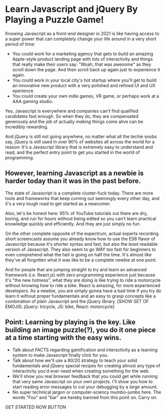 # Learn Javascript and jQuery By Playing a Puzzle Game!

Knowing Javascript as a front-end designer in 2021 is like having access to a super power that can completely change your life around in a very short period of time:
  - You could work for a marketing agency that gets to build an amazing Apple-style product landing page with lots of interactivity and things that really make their users say: "Woah, that was awesome" as they scroll down the page. And then scroll back up again just to experience it again.
  - You could work in your local city's hot startup where you'll get to build an innovative new product with a very polished and refined UI and UX eperience.
  - You could create your own indie games, VR game, or perhaps work at a AAA gaming studio. 

Yes, Javascript is everywhere and companies can't find qualified candidates fast enough. So when they do, they are compensated generously and the job of actually *making* things come alive can be incredibly rewarding.

And jQuery is still not going anywhere, no matter what all the techie snobs say, jQuery is still used in over 90% of websites all across the world for a reason: It's a Javascript library that is extremely easy to understand and read, and the perfect entry point to get you started in the world of programming.


## However, learning Javascript as a newbie is harder today than it was in the past before.

The state of Javascript is a complete cluster-fuck today. There are more tools and frameworks that keep coming out seemingly every other day, and it's a very tough road to get started as a newcomer.

Also, let's be honest here: 95% of YouTube tutorials out there are dry, boring, and run for hours without being edited so you can't learn practical knowledge quickly and efficiently. And they are just simply no fun.

On the other complete opposite of the expectrum, actual experts recording short screencasts assume you already know how to use the ES6 flavor of Javascript because it's shorter syntax and fast, but also the *least* readable version of Javascript. They also seem to go WAY too fast for beginners to even comprehend what the hell is going on half the time. It's almost like they've all forgotten what it was like to be a complete newbie at one point.

And for people that are jumping straight to try and learn an advanced framework (i.e. React.js) with zero programming experience just because it's "the new hotness", what they are doing is like trying to ride a motorcycle without knowing how to ride a bike. React is amazing, for more experienced developers. As a newbie, you are simply gonna have a bad time if you try do learn it without proper fundamentals and an easy to grasp concepts like a combination of plain Javascript and the jQuery library. [SHOW SET OF EMOJIS: jQuery: tricycle, JS: bike, React: motorcycle]


## Point: Learning by playing is the key. Like building an image puzzle(?), you do it one piece at a time starting with the easy wins.
- Talk about FACTS regarding gamification and interactivity as a learning system to make Javascript finally click for you.
- Talk about how we'll use a 80/20 strategy to teach your solid fundamentals and jQuery special recipes for creating almost any type of interactivity you'd ever need when creating something for the web.
- We'll show you real browser feedback that you could get while running that very same Javascript on your own projects. I'll show you how to start reading error messages to cut your debugging by a *large* amount.
- No super technical jargon or computer-sciency mumbo-jumbo here. The words "Foo" and "bar" are hereby banned from this point on. Carry on.



 *GET STARTED NOW BUTTON*